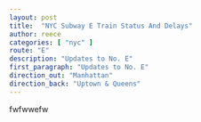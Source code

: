 ```yaml
---
layout: post
title:  "NYC Subway E Train Status And Delays"
author: reece
categories: [ "nyc" ]
route: "E"
description: "Updates to No. E"
first_paragraph: "Updates to No. E"
direction_out: "Manhattan"
direction_back: "Uptown & Queens"
---
```


fwfwwefw
